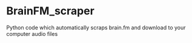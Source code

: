 # BrainFM_scraper
Python code which automatically scraps brain.fm and download to your computer audio files
